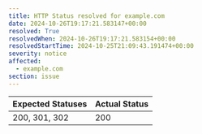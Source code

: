 ```yaml
---
title: HTTP Status resolved for example.com
date: 2024-10-26T19:17:21.583147+00:00
resolved: True
resolvedWhen: 2024-10-26T19:17:21.583154+00:00
resolvedStartTime: 2024-10-25T21:09:43.191474+00:00
severity: notice
affected:
  - example.com
section: issue
---
```


| Expected Statuses | Actual Status  |
|-------------------|----------------|
| 200, 301, 302 | 200 |
